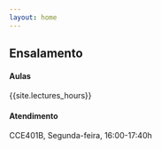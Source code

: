 ```yaml
---
layout: home
---
```


## Ensalamento

#### **Aulas**
{{site.lectures_hours}}

#### **Atendimento**
CCE401B, Segunda-feira, 16:00-17:40h